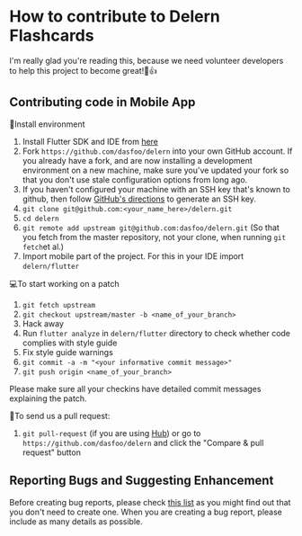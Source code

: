 # How to contribute to Delern Flashcards

I'm really glad you're reading this, because we need volunteer developers
to help this project to become great!:tada::+1:

## Contributing code in Mobile App

:rocket:Install environment
1. Install Flutter SDK and IDE from
[here](https://flutter.io/docs/get-started/install/)
1. Fork `https://github.com/dasfoo/delern` into your own GitHub account.
If you already have a fork, and are now installing a development environment on
a new machine, make sure you've updated your fork so that you don't use stale
configuration options from long ago.
1. If you haven't configured your machine with an SSH key that's known
to github, then follow
[GitHub's directions](https://help.github.com/articles/generating-ssh-keys/)
to generate an SSH key.
1. `git clone git@github.com:<your_name_here>/delern.git`
1. `cd delern`
1. `git remote add upstream git@github.com:dasfoo/delern.git`
(So that you fetch from the master repository, not your clone,
when running `git fetch`et al.)
1. Import mobile part of the project. For this in your IDE
import `delern/flutter`

:computer:To start working on a patch
1. `git fetch upstream`
1. `git checkout upstream/master -b <name_of_your_branch>`
1. Hack away
1. Run `flutter analyze` in `delern/flutter` directory to check whether
code complies with style guide
1. Fix style guide warnings
1. `git commit -a -m "<your informative commit message>"`
1. `git push origin <name_of_your_branch>`

Please make sure all your checkins have detailed commit messages explaining
the patch.

:tada:To send us a pull request:
1. `git pull-request` (if you are using [Hub](http://github.com/github/hub/))
or go to `https://github.com/dasfoo/delern` and click
the "Compare & pull request" button

## Reporting Bugs and Suggesting Enhancement

Before creating bug reports, please check
[this list](https://github.com/dasfoo/delern/issues) as you might find out
that you don't need to create one. When you are creating a bug report,
please include as many details as possible.
